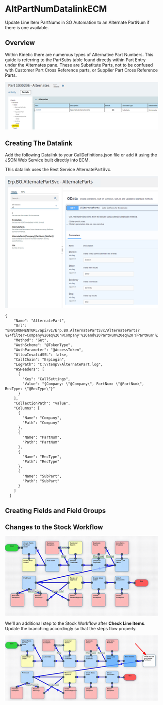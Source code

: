 # AltPartNumDatalinkECM
Update Line Item PartNums in SO Automation to an Alternate PartNum if there is one available.

## Overview
Within Kinetic there are numerous types of Alternative Part Numbers.  This guide is referring to the PartSubs table found directly within Part Entry under the Alternates pane. These are Substitute Parts, not to be confused with Customer Part Cross Reference parts, or Supplier Part Cross Reference Parts. 

![](images/00-KineticAlternateSubstituteParts.png)

## Creating The Datalink

Add the following Datalink to your CallDefinitions.json file or add it using the JSON Web Service built directly into ECM.     

This datalink uses the Rest Service AlternatePartSvc. 


![](images/15-RestAPI.png)

```
{
    "Name": "AlternatePart",
    "Url": "ENVIRONMENTURL/api/v1/Erp.BO.AlternatePartSvc/AlternateParts?%24filter=Company%20eq%20'@Company'%20and%20PartNum%20eq%20'@PartNum'%20and%20RecType%20eq%20'S'",
    "Method": "Get",
    "AuthScheme": "@TokenType",
    "AuthParameter": "@AccessToken",
    "AllowInvalidSSL": false,
    "CallChain": "ErpLogin",
    "LogPath": "C:\\temp\\AlternatePart.log",
    "WSHeaders": [
      {
        "Key": "CallSettings",
        "Value": "{Company: \"@Company\", PartNum: \"@PartNum\", RecType: \"@RecType\"}"
      }
    ],
    "CollectionPath": "value",
    "Columns": [
      {
        "Name": "Company",
        "Path": "Company"
      },
      {
        "Name": "PartNum",
        "Path": "PartNum"
      },
      {
        "Name": "RecType",
        "Path": "RecType"
      },
      {
        "Name": "SubPart",
        "Path": "SubPart"
      }
    ]
  }
```

## Creating Fields and Field Groups

## Changes to the Stock Workflow

![](images/05-StockSOWorkflow.png)

We'll an additional step to the Stock Workflow after **Check Line Items**.  Update the branching accordingly so that the steps flow properly.   

![](images/10-AltPartWorkflow.png)





